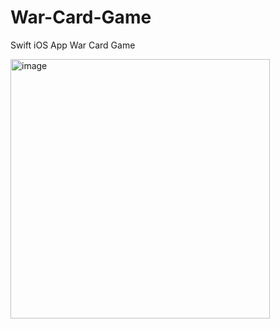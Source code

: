 # War-Card-Game
Swift iOS App War Card Game

<img width="415" alt="image" src="https://github.com/annallero/War-Card-Game/assets/122643151/ccb66bc5-5042-40a0-8ddb-72134290f702">
